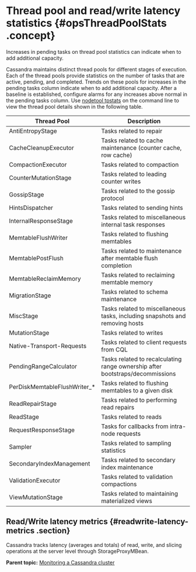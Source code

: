 # Thread pool and read/write latency statistics {#opsThreadPoolStats .concept}

Increases in pending tasks on thread pool statistics can indicate when to add additional capacity.

Cassandra maintains distinct thread pools for different stages of execution. Each of the thread pools provide statistics on the number of tasks that are active, pending, and completed. Trends on these pools for increases in the pending tasks column indicate when to add additional capacity. After a baseline is established, configure alarms for any increases above normal in the pending tasks column. Use [nodetool tpstats](../tools/toolsTPstats.md) on the command line to view the thread pool details shown in the following table.

|Thread Pool|Description|
|-----------|-----------|
|AntiEntropyStage|Tasks related to repair|
|CacheCleanupExecutor|Tasks related to cache maintenance \(counter cache, row cache\)|
|CompactionExecutor|Tasks related to compaction|
|CounterMutationStage|Tasks related to leading counter writes|
|GossipStage|Tasks related to the gossip protocol|
|HintsDispatcher|Tasks related to sending hints|
|InternalResponseStage|Tasks related to miscellaneous internal task responses|
|MemtableFlushWriter|Tasks related to flushing memtables|
|MemtablePostFlush|Tasks related to maintenance after memtable flush completion|
|MemtableReclaimMemory|Tasks related to reclaiming memtable memory|
|MigrationStage|Tasks related to schema maintenance|
|MiscStage|Tasks related to miscellaneous tasks, including snapshots and removing hosts|
|MutationStage|Tasks related to writes|
|Native-Transport-Requests|Tasks related to client requests from CQL|
|PendingRangeCalculator|Tasks related to recalculating range ownership after bootstraps/decommissions|
|PerDiskMemtableFlushWriter\_\*|Tasks related to flushing memtables to a given disk|
|ReadRepairStage|Tasks related to performing read repairs|
|ReadStage|Tasks related to reads|
|RequestResponseStage|Tasks for callbacks from intra-node requests|
|Sampler|Tasks related to sampling statistics|
|SecondaryIndexManagement|Tasks related to secondary index maintenance|
|ValidationExecutor|Tasks related to validation compactions|
|ViewMutationStage|Tasks related to maintaining materialized views|

## Read/Write latency metrics {#readwrite-latency-metrics .section}

Cassandra tracks latency \(averages and totals\) of read, write, and slicing operations at the server level through StorageProxyMBean.

**Parent topic:** [Monitoring a Cassandra cluster](../../cassandra/operations/opsMonitoring.md)

